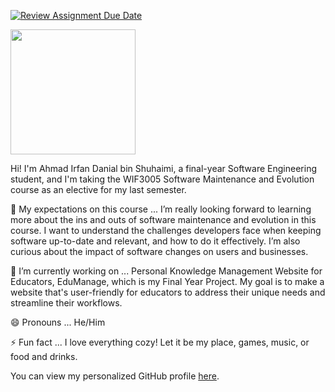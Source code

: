 [![Review Assignment Due Date](https://classroom.github.com/assets/deadline-readme-button-22041afd0340ce965d47ae6ef1cefeee28c7c493a6346c4f15d667ab976d596c.svg)](https://classroom.github.com/a/O-1AGqKT)

<img src="https://github.com/user-attachments/assets/1d06501c-d860-445b-b194-cbc3b501f426" width="200" height="200">

Hi! I'm Ahmad Irfan Danial bin Shuhaimi, a final-year Software Engineering student, and I'm taking the WIF3005 Software Maintenance and Evolution course as an elective for my last semester.

🤔 My expectations on this course ...
I’m really looking forward to learning more about the ins and outs of software maintenance and evolution in this course. I want to understand the challenges developers face when keeping software up-to-date and relevant, and how to do it effectively. I’m also curious about the impact of software changes on users and businesses.

🔭 I’m currently working on ...
Personal Knowledge Management Website for Educators, EduManage, which is my Final Year Project. My goal is to make a website that's user-friendly for educators to address their unique needs and streamline their workflows.

😄 Pronouns ...
He/Him

⚡ Fun fact ...
I love everything cozy! Let it be my place, games, music, or food and drinks.

You can view my personalized GitHub profile
[here](https://github.com/dannysushiiii).

